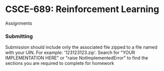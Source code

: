 # CSCE-689: Reinforcement Learning
Assignments


### Submitting
Submission should include only the associated file zipped to a file named with your UIN.
For example: '123123123.zip'.
Search for "YOUR IMPLEMENTATION HERE" or "raise NotImplementedError" to find the sections you are required to complete for homework
